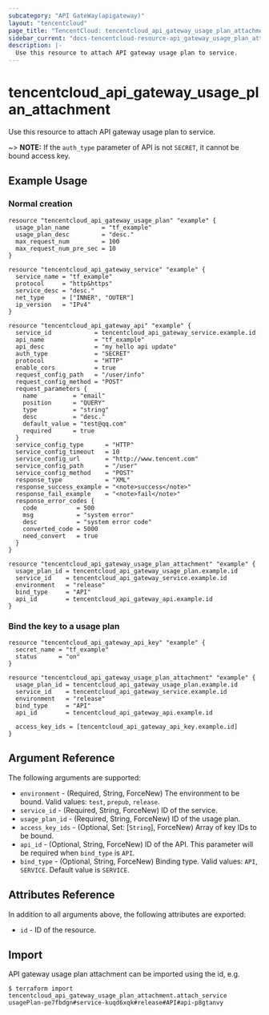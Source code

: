 ```yaml
---
subcategory: "API GateWay(apigateway)"
layout: "tencentcloud"
page_title: "TencentCloud: tencentcloud_api_gateway_usage_plan_attachment"
sidebar_current: "docs-tencentcloud-resource-api_gateway_usage_plan_attachment"
description: |-
  Use this resource to attach API gateway usage plan to service.
---
```


# tencentcloud_api_gateway_usage_plan_attachment

Use this resource to attach API gateway usage plan to service.

~> **NOTE:** If the `auth_type` parameter of API is not `SECRET`, it cannot be bound access key.

## Example Usage

### Normal creation

```hcl
resource "tencentcloud_api_gateway_usage_plan" "example" {
  usage_plan_name         = "tf_example"
  usage_plan_desc         = "desc."
  max_request_num         = 100
  max_request_num_pre_sec = 10
}

resource "tencentcloud_api_gateway_service" "example" {
  service_name = "tf_example"
  protocol     = "http&https"
  service_desc = "desc."
  net_type     = ["INNER", "OUTER"]
  ip_version   = "IPv4"
}

resource "tencentcloud_api_gateway_api" "example" {
  service_id            = tencentcloud_api_gateway_service.example.id
  api_name              = "tf_example"
  api_desc              = "my hello api update"
  auth_type             = "SECRET"
  protocol              = "HTTP"
  enable_cors           = true
  request_config_path   = "/user/info"
  request_config_method = "POST"
  request_parameters {
    name          = "email"
    position      = "QUERY"
    type          = "string"
    desc          = "desc."
    default_value = "test@qq.com"
    required      = true
  }
  service_config_type      = "HTTP"
  service_config_timeout   = 10
  service_config_url       = "http://www.tencent.com"
  service_config_path      = "/user"
  service_config_method    = "POST"
  response_type            = "XML"
  response_success_example = "<note>success</note>"
  response_fail_example    = "<note>fail</note>"
  response_error_codes {
    code           = 500
    msg            = "system error"
    desc           = "system error code"
    converted_code = 5000
    need_convert   = true
  }
}

resource "tencentcloud_api_gateway_usage_plan_attachment" "example" {
  usage_plan_id = tencentcloud_api_gateway_usage_plan.example.id
  service_id    = tencentcloud_api_gateway_service.example.id
  environment   = "release"
  bind_type     = "API"
  api_id        = tencentcloud_api_gateway_api.example.id
}
```

### Bind the key to a usage plan

```hcl
resource "tencentcloud_api_gateway_api_key" "example" {
  secret_name = "tf_example"
  status      = "on"
}

resource "tencentcloud_api_gateway_usage_plan_attachment" "example" {
  usage_plan_id = tencentcloud_api_gateway_usage_plan.example.id
  service_id    = tencentcloud_api_gateway_service.example.id
  environment   = "release"
  bind_type     = "API"
  api_id        = tencentcloud_api_gateway_api.example.id

  access_key_ids = [tencentcloud_api_gateway_api_key.example.id]
}
```

## Argument Reference

The following arguments are supported:

* `environment` - (Required, String, ForceNew) The environment to be bound. Valid values: `test`, `prepub`, `release`.
* `service_id` - (Required, String, ForceNew) ID of the service.
* `usage_plan_id` - (Required, String, ForceNew) ID of the usage plan.
* `access_key_ids` - (Optional, Set: [`String`], ForceNew) Array of key IDs to be bound.
* `api_id` - (Optional, String, ForceNew) ID of the API. This parameter will be required when `bind_type` is `API`.
* `bind_type` - (Optional, String, ForceNew) Binding type. Valid values: `API`, `SERVICE`. Default value is `SERVICE`.

## Attributes Reference

In addition to all arguments above, the following attributes are exported:

* `id` - ID of the resource.



## Import

API gateway usage plan attachment can be imported using the id, e.g.

```
$ terraform import tencentcloud_api_gateway_usage_plan_attachment.attach_service usagePlan-pe7fbdgn#service-kuqd6xqk#release#API#api-p8gtanvy
```

